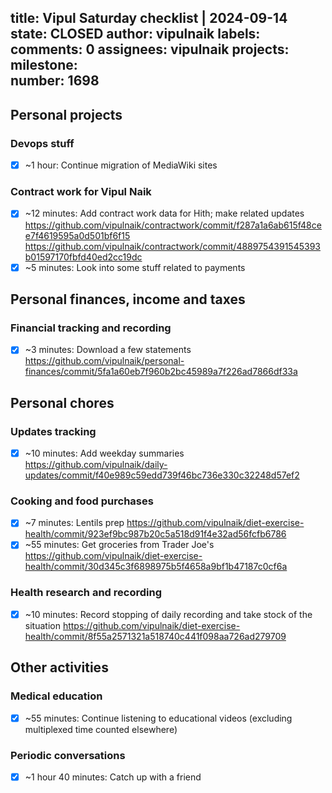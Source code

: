 title:	Vipul Saturday checklist | 2024-09-14
state:	CLOSED
author:	vipulnaik
labels:	
comments:	0
assignees:	vipulnaik
projects:	
milestone:	
number:	1698
--
## Personal projects

### Devops stuff

- [x] ~1 hour: Continue migration of MediaWiki sites

### Contract work for Vipul Naik

- [x] ~12 minutes: Add contract work data for Hith; make related updates https://github.com/vipulnaik/contractwork/commit/f287a1a6ab615f48cee7f4619595a0d501bf6f15 https://github.com/vipulnaik/contractwork/commit/4889754391545393b01597170fbfd40ed2cc19dc
- [x] ~5 minutes: Look into some stuff related to payments

## Personal finances, income and taxes

### Financial tracking and recording

- [x] ~3 minutes: Download a few statements https://github.com/vipulnaik/personal-finances/commit/5fa1a60eb7f960b2bc45989a7f226ad7866df33a

## Personal chores

### Updates tracking

- [x] ~10 minutes: Add weekday summaries https://github.com/vipulnaik/daily-updates/commit/f40e989c59edd739f46bc736e330c32248d57ef2

### Cooking and food purchases

- [x] ~7 minutes: Lentils prep https://github.com/vipulnaik/diet-exercise-health/commit/923ef9bc987b20c5a518d91f4e32ad56fcfb6786
- [x] ~55 minutes: Get groceries from Trader Joe's https://github.com/vipulnaik/diet-exercise-health/commit/30d345c3f6898975b5f4658a9bf1b47187c0cf6a

### Health research and recording

- [x] ~10 minutes: Record stopping of daily recording and take stock of the situation https://github.com/vipulnaik/diet-exercise-health/commit/8f55a2571321a518740c441f098aa726ad279709

## Other activities

### Medical education

- [x] ~55 minutes: Continue listening to educational videos (excluding multiplexed time counted elsewhere)

### Periodic conversations

- [x] ~1 hour 40 minutes: Catch up with a friend
